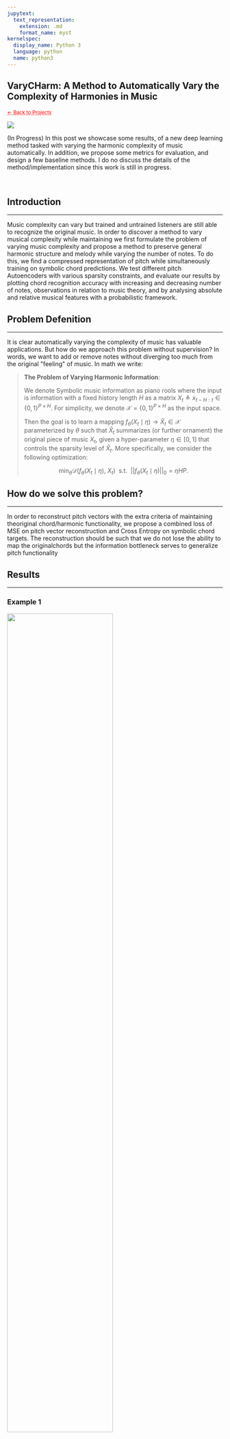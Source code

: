```yaml
---
jupytext:
  text_representation:
    extension: .md
    format_name: myst
kernelspec:
  display_name: Python 3
  language: python
  name: python3
---
```


## VaryCHarm: A Method to Automatically Vary the Complexity of Harmonies in Music

 <sub> <a href="https://jmhuer.github.io/mini_book/_build/html/docs/portfolio.html" style="color: red; text-decoration: underline;text-decoration-style: dotted;">← Back to Projects</a> </sub>

<img src="../../../../images/varycharm.png" align="center"/>

<br>

 (In Progress) In this post we showcase some results, of a new deep learning method tasked with varying the harmonic complexity of music automatically. In addition, we propose some metrics for evaluation, and design a few baseline methods. I do no discuss the details of the method/implementation since this work is still in progress.


<br>


## Introduction
---

Music complexity can vary but trained and untrained listeners are still able to recognize the original music. In order to discover a method to vary musical complexity while maintaining we first formulate the problem of varying music complexity and propose a method to preserve general harmonic structure and melody while varying the number of notes. To do this, we find a compressed representation of pitch while simultaneously training on symbolic chord predictions. We test different pitch Autoencoders with various sparsity constraints, and evaluate our results by plotting chord recognition accuracy with increasing and decreasing number of notes, observations in relation to music theory, and by analysing absolute and relative musical features with a probabilistic framework.




## Problem Defenition
---


It is clear automatically varying the complexity of music has valuable applications. But how do we approach this problem without supervision? In words, we want to add or remove notes without diverging too much from the original "feeling" of music. In math we write:
> **The Problem of Varying Harmonic Information**:
>
>We denote Symbolic music information as piano rools where the input is information with a fixed history length $H$ as a matrix $X_t \triangleq x_{t-H:t} \in \{0,1\}^{P \times H}$. For simplicity, we denote $\mathcal{X} = \{0,1\}^{P \times H}$ as the input space.
>
>Then the goal is to learn a mapping $f_\theta(X_t \mid \eta) \rightarrow \hat{X}_t \in \mathcal{X}$ parameterized by $\theta$ such that $\hat{X}_t$ summarizes (or further ornament) the original piece of music $X_t$, given a hyper-parameter $\eta \in [0,1]$ that controls the sparsity level of $\hat{X}_t$. More specifically, we consider the following optimization:
>
>$$  \min_{\theta} \mathcal{D}\bigg(f_\theta(X_t \mid \eta),~X_t\bigg) ~~\text{s.t.}~~||f_\theta(X_t \mid \eta)||_0 = \eta HP.$$
>






## How do we solve this problem?
---


In order to reconstruct pitch vectors with the extra criteria of maintaining theoriginal chord/harmonic functionality, we propose a combined loss of MSE on pitch vector reconstruction and Cross Entropy on symbolic chord targets. The reconstruction should be such that we do not lose the ability to map the originalchords but the information bottleneck serves to generalize pitch functionality





## Results
---

### Example 1
<img src="../../../../images/example1a-1.png" width="70%"  align="center"/>
<div align="center">
<audio controls>
  <source src="../../../../audio/example1a-1.wav" type="audio/wav">
Your browser does not support the audio element.
</audio> </div>
<br>
<br>

<img src="../../../../images/example1a-2.png" width="70%"  align="center"/>
<div align="center">
<audio controls>
  <source src="../../../../audio/example1a-2.wav" type="audio/wav">
Your browser does not support the audio element.
</audio> </div>
<br>
<br>

<img src="../../../../images/example1a-3.png" width="70%"  align="center"/>
<div align="center">
<audio controls>
  <source src="../../../../audio/example1a-3.wav" type="audio/wav">
Your browser does not support the audio element.
</audio> </div>
<br>
<br>

---
### Example 2
<img src="../../../../images/example2a-1.png" width="70%"  align="center"/>
<div align="center">
<audio controls>
  <source src="../../../../audio/example2a-1.wav" type="audio/wav">
Your browser does not support the audio element.
</audio> </div>
<br>
<br>

<img src="../../../../images/example2a-2.png" width="70%"  align="center"/>
<div align="center">
<audio controls>
  <source src="../../../../audio/example2a-2.wav" type="audio/wav">
Your browser does not support the audio element.
</audio> </div>
<br>
<br>

<img src="../../../../images/example2a-3.png" width="70%"  align="center"/>
<div align="center">
<audio controls>
  <source src="../../../../audio/example2a-3.wav" type="audio/wav">
Your browser does not support the audio element.
</audio> </div>
<br>
<br>

---
### Example 3 - Added Notes as Strings
<img src="../../../../images/example3a-1.png" width="70%"  align="center"/>
<div align="center">
<audio controls>
  <source src="../../../../audio/example3a-1.wav" type="audio/wav">
Your browser does not support the audio element.
</audio> </div>
<br>
<br>

<img src="../../../../images/example3a-2.png" width="70%"  align="center"/>
<div align="center">
<audio controls>
  <source src="../../../../audio/example3a-2.wav" type="audio/wav">
Your browser does not support the audio element.
</audio> </div>
<br>
<br>

<img src="../../../../images/example3a-3.png" width="70%"  align="center"/>
<div align="center">
<audio controls>
  <source src="../../../../audio/example3a-3.wav" type="audio/wav">
Your browser does not support the audio element.
</audio> </div>
<br>
<br>

---
## Conclusion
Our results indicate the end-to-end autoencoder-BiLSTM Lifetime method outperforms a simple music theory baseline, and a regular auto encoder according to the metrics discussed. The current method does have a few limi- tations. Namely we are compressing pitch information and most of the added embellishments are added vertically and depend on build on the existing rhythm. However, we believe this method and evaluation scheme provides some ground work for exploring rhythmic components to potentially be extended.






